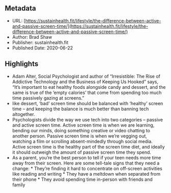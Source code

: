 ## Metadata
* URL: [https://sustainhealth.fit/lifestyle/the-difference-between-active-and-passive-screen-time/](https://sustainhealth.fit/lifestyle/the-difference-between-active-and-passive-screen-time/)
* Author: Brad Shaw
* Publisher: sustainhealth.fit
* Published Date: 2020-06-22


## Highlights
* Adam Alter, Social Psychologist and author of “Irresistible: The Rise of Addictive Technology and the Business of Keeping Us Hooked” says, “It’s important to eat healthy foods alongside candy and dessert, and the same is true of the ’empty calories’ that come from spending too much time passively gazing at screens.”
* like dessert, ‘bad’ screen time should be balanced with ‘healthy’ screen time – and keeping the balance is much better than banning tech altogether.
* Psychologists divide the way we use tech into two categories – passive and active screen time. Active screen time is when we are learning, bending our minds, doing something creative or video chatting to another person. Passive screen time is when we’re vegging out, watching a film or scrolling absent-mindedly through social media. Active screen time is the healthy part of the screen time diet, and ideally it should outweigh the amount of passive screen time they spend.
* As a parent, you’re the best person to tell if your teen needs more time away from their screen. Here are some tell-tale signs that they need a change: * They’re finding it hard to concentrate on off-screen activities like reading and writing * They have a meltdown when separated from their phone * They avoid spending time in-person with friends and family
